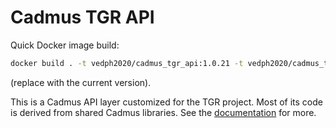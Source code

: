 # Cadmus TGR API

Quick Docker image build:

```bash
docker build . -t vedph2020/cadmus_tgr_api:1.0.21 -t vedph2020/cadmus_tgr_api:latest
```

(replace with the current version).

This is a Cadmus API layer customized for the TGR project. Most of its code is derived from shared Cadmus libraries. See the [documentation](https://github.com/vedph/cadmus_doc/blob/master/api/creating.md) for more.
